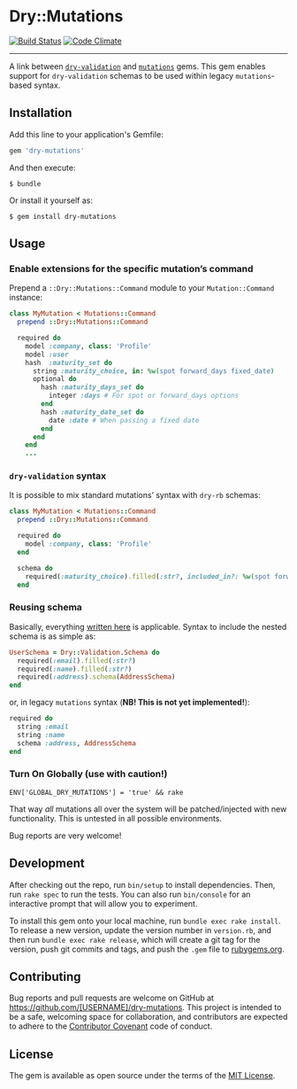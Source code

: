 # Dry::Mutations

[![Build Status](https://travis-ci.org/am-kantox/dry-mutations.svg?branch=master)](https://travis-ci.org/am-kantox/dry-mutations)
[![Code Climate](https://codeclimate.com/github/am-kantox/dry-mutations/badges/gpa.svg)](https://codeclimate.com/github/am-kantox/dry-mutations)

---

A link between [`dry-validation`](http://dry-rb.org/gems/dry-validation) and
[`mutations`](http://github.com/cypriss/mutations) gems. This gem enables
support for `dry-validation` schemas to be used within legacy `mutations`-based
syntax.

## Installation

Add this line to your application's Gemfile:

```ruby
gem 'dry-mutations'
```

And then execute:

    $ bundle

Or install it yourself as:

    $ gem install dry-mutations

## Usage

### Enable extensions for the specific mutation’s command

Prepend a `::Dry::Mutations::Command` module to your `Mutation::Command` instance:

```ruby
class MyMutation < Mutations::Command
  prepend ::Dry::Mutations::Command

  required do
    model :company, class: 'Profile'
    model :user
    hash  :maturity_set do
      string :maturity_choice, in: %w(spot forward_days fixed_date)
      optional do
        hash :maturity_days_set do
          integer :days # For spot or forward_days options
        end
        hash :maturity_date_set do
          date :date # When passing a fixed date
        end
      end
    end
    ...
```

### `dry-validation` syntax

It is possible to mix standard mutations’ syntax with `dry-rb` schemas:

```ruby
class MyMutation < Mutations::Command
  prepend ::Dry::Mutations::Command

  required do
    model :company, class: 'Profile'
  end

  schema do
    required(:maturity_choice).filled(:str?, included_in?: %w(spot forward_days fixed_date))
  end
```

### Reusing schema

Basically, everything [written here](http://dry-rb.org/gems/dry-validation/reusing-schemas/)
is applicable. Syntax to include the nested schema is as simple as:

```ruby
UserSchema = Dry::Validation.Schema do
  required(:email).filled(:str?)
  required(:name).filled(:str?)
  required(:address).schema(AddressSchema)
end
```

or, in legacy `mutations` syntax (**NB! This is not yet implemented!**):

```ruby
required do
  string :email
  string :name
  schema :address, AddressSchema
end
```

### Turn On Globally (use with caution!)

    ENV['GLOBAL_DRY_MUTATIONS'] = 'true' && rake

That way _all_ mutations all over the system will be patched/injected with
new functionality. This is untested in all possible environments.

Bug reports are very welcome!

## Development

After checking out the repo, run `bin/setup` to install dependencies. Then, run `rake spec` to run the tests. You can also run `bin/console` for an interactive prompt that will allow you to experiment.

To install this gem onto your local machine, run `bundle exec rake install`. To release a new version, update the version number in `version.rb`, and then run `bundle exec rake release`, which will create a git tag for the version, push git commits and tags, and push the `.gem` file to [rubygems.org](https://rubygems.org).

## Contributing

Bug reports and pull requests are welcome on GitHub at https://github.com/[USERNAME]/dry-mutations. This project is intended to be a safe, welcoming space for collaboration, and contributors are expected to adhere to the [Contributor Covenant](contributor-covenant.org) code of conduct.


## License

The gem is available as open source under the terms of the [MIT License](http://opensource.org/licenses/MIT).
